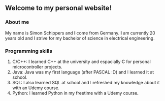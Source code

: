 ## Welcome to my personal website!

### About me

My name is Simon Schippers and I come from Germany. I am currently 20 years old and I strive for my bachelor of science in electrical engineering. 

### Programming skills
1. C/C++: I learned C++ at the university and espacially C for personal microcontroller projects.
2. Java: Java was my first language (after PASCAL :D) and I learned it at school.
3. SQL: I also learned SQL at school and I refreshed my knowledge about it with an Udemy course.
4. Python: I learned Python in my freetime with a Udemy course.
